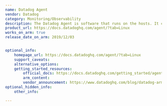 ```yaml
---
name: Datadog Agent
vendor: Datadog
category: Monitoring/Observability
description: The Datadog Agent is software that runs on the hosts. It collects events and metrics from hosts and sends them to Datadog, where the monitoring and performance data can be analyzed.
product_url: https://docs.datadoghq.com/agent/?tab=Linux
works_on_arm: true
release_date_on_arm: 2019/12/03


optional_info:
    homepage_url: https://docs.datadoghq.com/agent/?tab=Linux
    support_caveats:
    alternative_options:
    getting_started_resources:
        official_docs: https://docs.datadoghq.com/getting_started/agent/
        arm_content:
        vendor_announcement: https://www.datadoghq.com/blog/datadog-arm-agent/
optional_hidden_info:
    other_info: 

---
```

